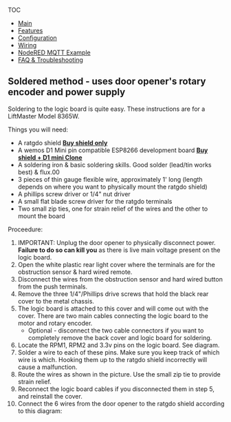 TOC
* [Main](index.md)
* [Features](01_features.md)
* [Configuration](02_configuration.md)
* [Wiring](03_wiring.md)
* [NodeRED MQTT Example](04_nodered_example.md)
* [FAQ & Troubleshooting](09_faq.md)

## Soldered method - uses door opener's rotary encoder and power supply

Soldering to the logic board is quite easy. These instructions are for a LiftMaster Model 8365W.

Things you will need:

* A ratgdo shield **[Buy shield only](https://square.link/u/xNP2Orez)**
* A wemos D1 Mini pin compatible ESP8266 development board **[Buy shield + D1 mini Clone](https://square.link/u/JaMwtjLL)**
* A soldering iron & basic soldering skills. Good solder (lead/tin works best) & flux.00
* 3 pieces of thin gauge flexible wire, approximately 1' long (length depends on where you want to physically mount the ratgdo shield)
* A phillips screw driver or 1/4" nut driver
* A small flat blade screw driver for the ratgdo terminals
* Two small zip ties, one for strain relief of the wires and the other to mount the board

Proceedure:

1. IMPORTANT: Unplug the door opener to physically disconnect power. **Failure to do so can kill you** as there is live main voltage present on the logic board.
2. Open the white plastic rear light cover where the terminals are for the obstruction sensor & hard wired remote.
3. Disconnect the wires from the obstruction sensor and hard wired button from the push terminals.
4. Remove the three 1/4"/Phillips drive screws that hold the black rear cover to the metal chassis.
5. The logic board is attached to this cover and will come out with the cover. There are two main cables connecting the logic board to the motor and rotary encoder. 
    * Optional - disconnect the two cable connectors if you want to completely remove the back cover and logic board for soldering.
6. Locate the RPM1, RPM2 and 3.3v pins on the logic board. See diagram.
7. Solder a wire to each of these pins. Make sure you keep track of which wire is which. Hooking them up to the ratgdo shield incorrectly will cause a malfunction.
8. Route the wires as shown in the picture. Use the small zip tie to provide strain relief.
9. Reconnect the logic board cables if you disconnected them in step 5, and reinstall the cover.
10. Connect the 6 wires from the door opener to the ratgdo shield according to this diagram: